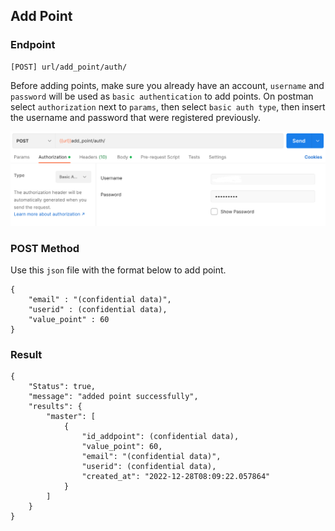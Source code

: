 ## Add Point

### Endpoint
````
[POST] url/add_point/auth/ 
````
Before adding points, make sure you already have an account, ``username``  and ``password`` will be used as ``basic authentication`` to add points. On postman select ``authorization`` next to ``params``, then select ``basic auth type``, then insert the username and password that were registered previously.

![basic_auth_images](basic_auth.png)

### POST Method
Use this ``json`` file with the format below to add point.
````
{
    "email" : "(confidential data)",
    "userid" : (confidential data),
    "value_point" : 60
}
````
### Result
````
{
    "Status": true,
    "message": "added point successfully",
    "results": {
        "master": [
            {
                "id_addpoint": (confidential data),
                "value_point": 60,
                "email": "(confidential data)",
                "userid": (confidential data),
                "created_at": "2022-12-28T08:09:22.057864"
            }
        ]
    }
}
````